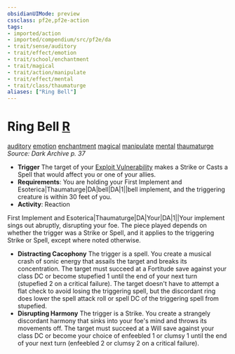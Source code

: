 ```yaml
---
obsidianUIMode: preview
cssclass: pf2e,pf2e-action
tags:
- imported/action
- imported/compendium/src/pf2e/da
- trait/sense/auditory
- trait/effect/emotion
- trait/school/enchantment
- trait/magical
- trait/action/manipulate
- trait/effect/mental
- trait/class/thaumaturge
aliases: ["Ring Bell"]
---
```

# Ring Bell [R](chapter-9-playing-the-game.md#Actions "Reaction")
[auditory](auditory.md)  [emotion](emotion.md)  [enchantment](enchantment.md)  [magical](magical.md)  [manipulate](manipulate.md)  [mental](mental.md)  [thaumaturge](rules/traits/thaumaturge-da.md)  
*Source: Dark Archive p. 37*  

- **Trigger** The target of your [Exploit Vulnerability](exploit-vulnerability-da.md) makes a Strike or Casts a Spell that would affect you or one of your allies.
- **Requirements**: You are holding your First Implement and Esoterica|Thaumaturge|DA|bell|DA|1||bell implement, and the triggering creature is within 30 feet of you.
- **Activity**: Reaction

First Implement and Esoterica|Thaumaturge|DA|Your|DA|1||Your implement sings out abruptly, disrupting your foe. The piece played depends on whether the trigger was a Strike or Spell, and it applies to the triggering Strike or Spell, except where noted otherwise.

- **Distracting Cacophony** The trigger is a spell. You create a musical crash of sonic energy that assails the target and breaks its concentration. The target must succeed at a Fortitude save against your class DC or become stupefied 1 until the end of your next turn (stupefied 2 on a critical failure). The target doesn't have to attempt a flat check to avoid losing the triggering spell, but the discordant ring does lower the spell attack roll or spell DC of the triggering spell from stupefied.
- **Disrupting Harmony** The trigger is a Strike. You create a strangely discordant harmony that sinks into your foe's mind and throws its movements off. The target must succeed at a Will save against your class DC or become your choice of enfeebled 1 or clumsy 1 until the end of your next turn (enfeebled 2 or clumsy 2 on a critical failure).